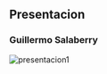 ## Presentacion

### Guillermo Salaberry

![presentacion1](file:///C:/Users/guill/Downloads/presentacion1.jpg)

